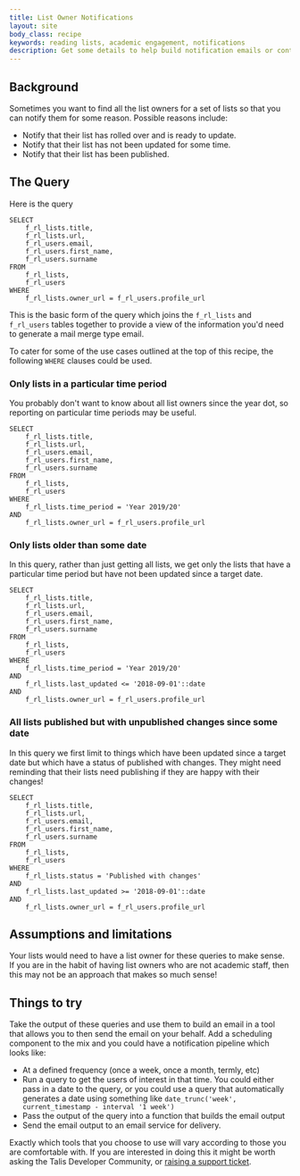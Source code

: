 ```yaml
---
title: List Owner Notifications
layout: site
body_class: recipe
keywords: reading lists, academic engagement, notifications
description: Get some details to help build notification emails or contact lists for list owners
---
```


## Background

Sometimes you want to find all the list owners for a set of lists so that you can notify them for some reason. Possible reasons include:

* Notify that their list has rolled over and is ready to update.
* Notify that their list has not been updated for some time.
* Notify that their list has been published.

## The Query

Here is the query

```redshift
SELECT
    f_rl_lists.title,
    f_rl_lists.url,
    f_rl_users.email,
    f_rl_users.first_name,
    f_rl_users.surname
FROM
    f_rl_lists,
    f_rl_users
WHERE
    f_rl_lists.owner_url = f_rl_users.profile_url
```

This is the basic form of the query which joins the `f_rl_lists` and `f_rl_users` tables together to provide a view of the information you'd need to generate a mail merge type email.

To cater for some of the use cases outlined at the top of this recipe, the following `WHERE` clauses could be used.

### Only lists in a particular time period

You probably don't want to know about all list owners since the year dot, so reporting on particular time periods may be useful.

```redshift
SELECT
    f_rl_lists.title,
    f_rl_lists.url,
    f_rl_users.email,
    f_rl_users.first_name,
    f_rl_users.surname
FROM
    f_rl_lists,
    f_rl_users
WHERE
    f_rl_lists.time_period = 'Year 2019/20'
AND
    f_rl_lists.owner_url = f_rl_users.profile_url
```

### Only lists older than some date

In this query, rather than just getting all lists, we get only the lists that have a particular time period but have not been updated since a target date. 

```redshift
SELECT
    f_rl_lists.title,
    f_rl_lists.url,
    f_rl_users.email,
    f_rl_users.first_name,
    f_rl_users.surname
FROM
    f_rl_lists,
    f_rl_users
WHERE
    f_rl_lists.time_period = 'Year 2019/20'
AND
    f_rl_lists.last_updated <= '2018-09-01'::date 
AND
    f_rl_lists.owner_url = f_rl_users.profile_url
```

### All lists published but with unpublished changes since some date

In this query we first limit to things which have been updated since a target date but which have a status of published with changes.  They might need reminding that their lists need publishing if they are happy with their changes! 

```redshift
SELECT
    f_rl_lists.title,
    f_rl_lists.url,
    f_rl_users.email,
    f_rl_users.first_name,
    f_rl_users.surname
FROM
    f_rl_lists,
    f_rl_users
WHERE
    f_rl_lists.status = 'Published with changes'
AND
    f_rl_lists.last_updated >= '2018-09-01'::date 
AND
    f_rl_lists.owner_url = f_rl_users.profile_url
```

## Assumptions and limitations

Your lists would need to have a list owner for these queries to make sense.  If you are in the habit of having list owners who are not academic staff, then this may not be an approach that makes so much sense!

## Things to try 

Take the output of these queries and use them to build an email in a tool that allows you to then send the email on your behalf.  Add a scheduling component to the mix and you could have a notification pipeline which looks like:

* At a defined frequency (once a week, once a month, termly, etc)
* Run a query to get the users of interest in that time. You could either pass in a date to the query, or you could use a query that automatically generates a date using something like `date_trunc('week', current_timestamp - interval '1 week')`
* Pass the output of the query into a function that builds the email output
* Send the email output to an email service for delivery.

Exactly which tools that you choose to use will vary according to those you are comfortable with. If you are interested in doing this it might be worth asking the Talis Developer Community, or [raising a support ticket](https://support.talis.com).